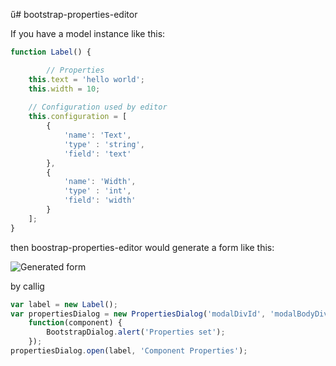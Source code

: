 ű# bootstrap-properties-editor

If you have a model instance like this:

```JavaScript
function Label() {

        // Properties
	this.text = 'hello world';
	this.width = 10;
	
	// Configuration used by editor
	this.configuration = [ 
		{ 
			'name': 'Text',
			'type' : 'string',
			'field': 'text'
		}, 
		{ 
			'name': 'Width', 
			'type' : 'int',
			'field': 'width'
		}
	];
}
```

then boostrap-properties-editor would generate a form like this:

![Generated form](https://github.com/akos-sereg/bootstrap-properties-editor/blob/master/screenshot.png?raw=true "Screenshot")

by callig

```JavaScript
var label = new Label();
var propertiesDialog = new PropertiesDialog('modalDivId', 'modalBodyDivId', 'modalTitleDivId', 
	function(component) { 
		BootstrapDialog.alert('Properties set'); 
	});
propertiesDialog.open(label, 'Component Properties');
```
